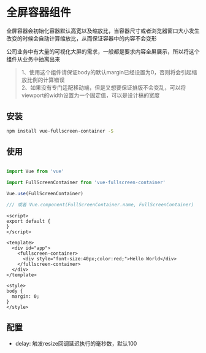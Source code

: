 # 全屏容器组件

全屏容器会初始化容器默认高宽以及缩放比，当容器尺寸或者浏览器窗口大小发生改变的时候会自动计算缩放比，从而保证容器中的内容不会变形

公司业务中有大量的可视化大屏的需求，一般都是要求内容全屏展示，所以将这个组件从业务中抽离出来

> 1、使用这个组件请保证body的默认margin已经设置为0，否则将会引起缩放比例的计算错误\
2、如果没有专门适配移动端，但是又想要保证排版不会变乱，可以将viewport的width设置为一个固定值，可以是设计稿的宽度

## 安装

```bash
npm install vue-fullscreen-container -S
```

## 使用
```js

import Vue from 'vue'

import FullScreenContainer from 'vue-fullscreen-container'

Vue.use(FullScreenContainer)

/// 或者 Vue.component(FullScreenContainer.name, FullScreenContainer)

```

```vue
<script>
export default {
}
</script>

<template>
  <div id="app">
    <fullscreen-container>
      <div style="font-size:40px;color:red;">Hello World</div>
    </fullscreen-container>
  </div>
</template>

<style>
body {
  margin: 0;
}
</style>
```

## 配置

* delay: 触发resize回调延迟执行的毫秒数，默认100
